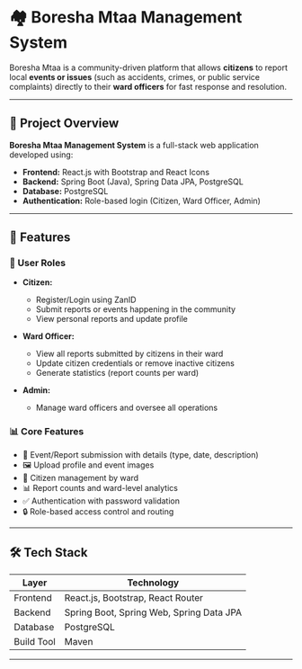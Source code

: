 # 🏘️ Boresha Mtaa Management System

Boresha Mtaa is a community-driven platform that allows **citizens** to report local **events or issues** (such as accidents, crimes, or public service complaints) directly to their **ward officers** for fast response and resolution.

---

## 📌 Project Overview

**Boresha Mtaa Management System** is a full-stack web application developed using:

- **Frontend:** React.js with Bootstrap and React Icons
- **Backend:** Spring Boot (Java), Spring Data JPA, PostgreSQL
- **Database:** PostgreSQL
- **Authentication:** Role-based login (Citizen, Ward Officer, Admin)

---

## 🚀 Features

### 👥 User Roles

- **Citizen:**
  - Register/Login using ZanID
  - Submit reports or events happening in the community
  - View personal reports and update profile

- **Ward Officer:**
  - View all reports submitted by citizens in their ward
  - Update citizen credentials or remove inactive citizens
  - Generate statistics (report counts per ward)

- **Admin:**
  - Manage ward officers and oversee all operations

### 📊 Core Features

- 📝 Event/Report submission with details (type, date, description)
- 🖼️ Upload profile and event images
- 📍 Citizen management by ward
- 📊 Report counts and ward-level analytics
- ✅ Authentication with password validation
- 🔒 Role-based access control and routing

---

## 🛠️ Tech Stack

| Layer      | Technology                  |
|------------|-----------------------------|
| Frontend   | React.js, Bootstrap, React Router |
| Backend    | Spring Boot, Spring Web, Spring Data JPA |
| Database   | PostgreSQL                  |
| Build Tool | Maven                       |

---


